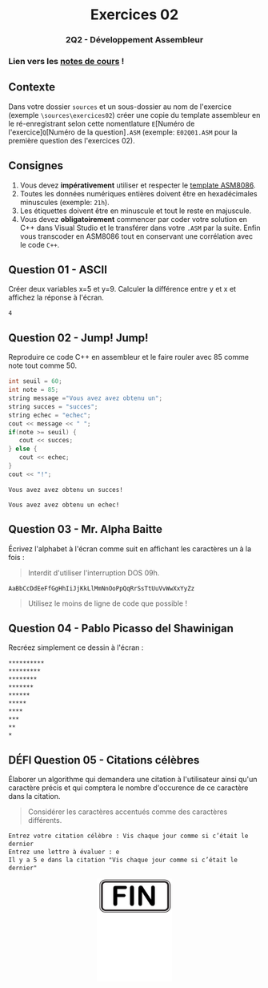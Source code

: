 <h1 align="Center">Exercices 02</h1>
<h3 align="Center">2Q2 - Développement Assembleur</h3>

### Lien vers les [notes de cours](https://slides.com/hkoncept/2q2-02?token=f6QnjBgl) !

## Contexte

Dans votre dossier `sources` et un sous-dossier au nom de l'exercice (exemple `\sources\exercices02`) créer une copie du template assembleur en le ré-enregistrant selon cette nomentlature `E`[Numéro de l'exercice]`Q`[Numéro de la question]`.ASM` (exemple: `E02Q01.ASM` pour la première question des l'exercices 02).

## Consignes

1. Vous devez **impérativement** utiliser et respecter le [template ASM8086](cshawi.info/bin/2q2/_TEMPLATE.ASM).
2. Toutes les données numériques entières doivent être en hexadécimales minuscules (exemple: `21h`).
3. Les étiquettes doivent être en minuscule et tout le reste en majuscule.
4. Vous devez **obligatoirement** commencer par coder votre solution en C++ dans Visual Studio et le transférer dans votre `.ASM` par la suite. Enfin vous transcoder en ASM8086 tout en conservant une corrélation avec le code `C++`.

## Question 01 - ASCII

Créer deux variables x=5 et y=9. Calculer la différence entre y et x et affichez la réponse à l'écran.

```plaintext
4
```

## Question 02 - Jump! Jump!

Reproduire ce code C++ en assembleur et le faire rouler avec 85 comme note tout comme 50.

```cpp
int seuil = 60;
int note = 85;
string message ="Vous avez avez obtenu un";
string succes = "succes";
string echec = "echec";
cout << message << " ";
if(note >= seuil) {
   cout << succes;
} else {
   cout << echec;
}
cout << "!";
```

```plaintext
Vous avez avez obtenu un succes!
```

```plaintext
Vous avez avez obtenu un echec!
```

## Question 03 - Mr. Alpha Baitte

Écrivez l'alphabet à l'écran comme suit en affichant les caractères un à la fois :

> Interdit d'utiliser l'interruption DOS 09h.

```plaintext
AaBbCcDdEeFfGgHhIiJjKkLlMmNnOoPpQqRrSsTtUuVvWwXxYyZz
```

> Utilisez le moins de ligne de code que possible !

## Question 04 - Pablo Picasso del Shawinigan

Recréez simplement ce dessin à l'écran :

```plaintext
**********
*********
********
*******
******
*****
****
***
**
*
```

## DÉFI Question 05 - Citations célèbres

Élaborer un algorithme qui demandera une citation à l'utilisateur ainsi qu'un caractère précis et qui comptera le nombre d'occurence de ce caractère dans la citation.

> Considérer les caractères accentués comme des caractères différents.

```plaintext
Entrez votre citation célèbre : Vis chaque jour comme si c’était le dernier
Entrez une lettre à évaluer : e
Il y a 5 e dans la citation "Vis chaque jour comme si c’était le dernier"
```

<p align="Center"><img src="./images/end.png" alt="drawing" width="150"/></p>
